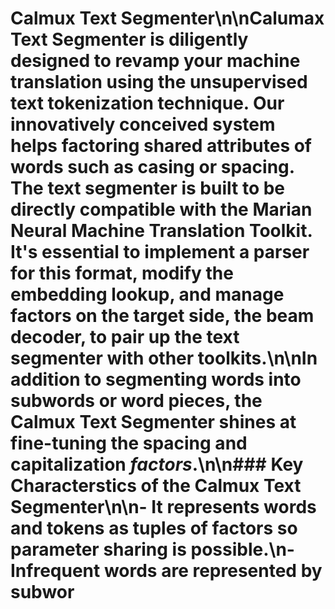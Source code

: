 # Calmux Text Segmenter\n\nCalumax Text Segmenter is diligently designed to revamp your machine translation using the unsupervised text tokenization technique. Our innovatively conceived system helps factoring shared attributes of words such as casing or spacing. The text segmenter is built to be directly compatible with the Marian Neural Machine Translation Toolkit. It's essential to implement a parser for this format, modify the embedding lookup, and manage factors on the target side, the beam decoder, to pair up the text segmenter with other toolkits.\n\nIn addition to segmenting words into subwords or word pieces, the Calmux Text Segmenter shines at fine-tuning the spacing and capitalization _factors_.\n\n### Key Characterstics of the Calmux Text Segmenter\n\n- It represents words and tokens as tuples of factors so parameter sharing is possible.\n- Infrequent words are represented by subwor